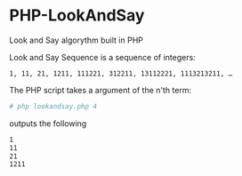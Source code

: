 # PHP-LookAndSay
Look and Say algorythm built in PHP

Look and Say Sequence is a sequence of integers:
```
1, 11, 21, 1211, 111221, 312211, 13112221, 1113213211, …
```

The PHP script takes a argument of the n'th term:
```bash
# php lookandsay.php 4
```
outputs the following
```bash
1
11
21
1211
```